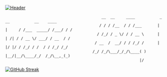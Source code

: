 [![Header](https://raw.githubusercontent.com/MartinHeinz/<OWNER>/<OWNER>/readme_header.png "Header")](https://github.com/cristiano-nicolau/cristiano-nicolau/blob/main/banner.png)

                                               __  __     ____           _       __           __    ____
                                              / / / /__  / / /___       | |     / /___  _____/ /___/ / /
                                             / /_/ / _ \/ / / __ \      | | /| / / __ \/ ___/ / __  / / 
                                            / __  /  __/ / / /_/ /      | |/ |/ / /_/ / /  / / /_/ /_/  
                                           /_/ /_/\___/_/_/\____( )     |__/|__/\____/_/  /_/\__,_(_)   
                                                                |/                                      

[![GitHub Streak](http://github-readme-streak-stats.herokuapp.com?user=cristiano-nicolau&theme=cobalt&date_format=M%20j%5B%2C%20Y%5D&sideLabels=DD2727&border=DD2727)](https://git.io/streak-stats)

